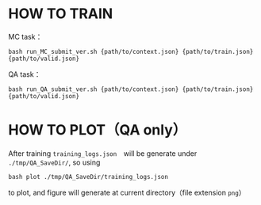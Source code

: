 # HOW TO TRAIN

MC task：

    bash run_MC_submit_ver.sh {path/to/context.json} {path/to/train.json} {path/to/valid.json}

QA task：

    bash run_QA_submit_ver.sh {path/to/context.json} {path/to/train.json} {path/to/valid.json}

# HOW TO PLOT（QA only）

After training ```training_logs.json```　will be generate under ```./tmp/QA_SaveDir/```, so using

    bash plot ./tmp/QA_SaveDir/training_logs.json

to plot, and figure will generate at current directory（file extension ```png```）